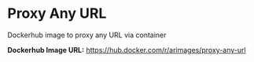 # Proxy Any URL

Dockerhub image to proxy any URL via container

**Dockerhub Image URL:** https://hub.docker.com/r/arimages/proxy-any-url 

